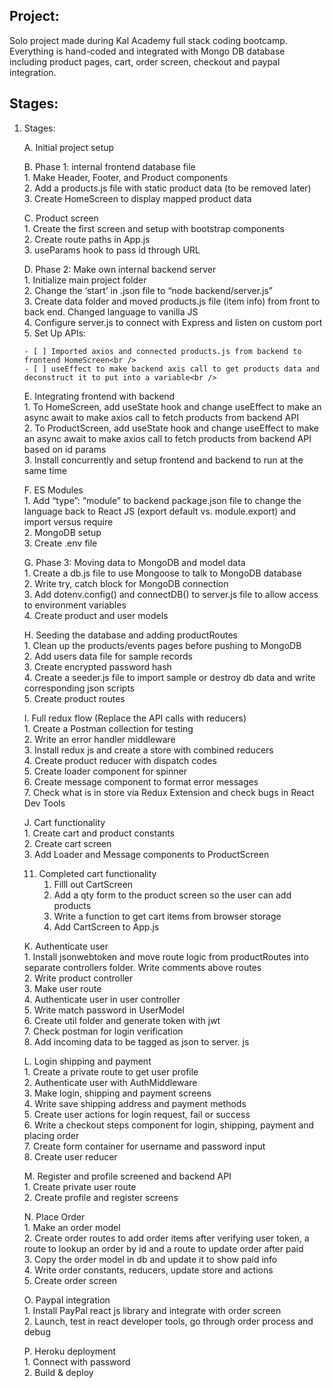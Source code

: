 <!DOCTYPE html>
<html>
<body>
	
<h2>Project: </h2>
Solo project made during Kal Academy full stack coding bootcamp. Everything is hand-coded and integrated with Mongo DB database including product pages, cart, order screen, checkout and paypal integration.

<h2>Stages: </h2>

<ol type="1">
<li>Stages:

A. Initial project setup

B. Phase 1: internal frontend database file<br />
    1. Make Header, Footer, and Product components<br />
    2. Add a products.js file with static product data (to be removed later)<br />
    3. Create HomeScreen to display mapped product data<br />

C. Product screen<br />
    1. Create the first screen and setup with bootstrap components<br />
    2. Create route paths in App.js<br />
    3. useParams hook to pass id through URL<br />

D. Phase 2: Make own internal backend server<br />
    1. Initialize main project folder<br />
    2. Change the ‘start’ in .json file to “node backend/server.js”<br />
    3. Create data folder and moved products.js file (item info) from front to back end. Changed language to vanilla JS<br />
    4. Configure server.js to connect with Express and listen on custom port<br />
    5. Set Up APIs:<br />

    - [ ] Imported axios and connected products.js from backend to frontend HomeScreen<br />
    - [ ] useEffect to make backend axis call to get products data and deconstruct it to put into a variable<br />

E. Integrating frontend with backend<br />
    1. To HomeScreen, add useState hook and change useEffect to make an async await to make axios call to fetch products from backend API<br />
    2. To ProductScreen, add useState hook and change useEffect to make an async await to make axios call to fetch products from backend API based on id params <br />
    3. Install concurrently and setup frontend and backend to run at the same time<br />

F. ES Modules<br />
    1. Add “type”: “module” to backend package.json file to change the language back to React JS (export default vs. module.export) and import versus require<br />
    2. MongoDB setup<br />
    3. Create .env file <br />

G. Phase 3: Moving data to MongoDB and model data<br />
    1. Create a db.js file to use Mongoose to talk to MongoDB database<br />
    2. Write try, catch block for MongoDB connection<br />
    3. Add dotenv.config() and connectDB() to server.js file to allow access to environment variables<br />
    4. Create product and user models<br />

H. Seeding the database and adding productRoutes<br />
    1. Clean up the products/events pages before pushing to MongoDB<br />
    2. Add users data file for sample records<br />
    3. Create encrypted password hash<br />
    4. Create a seeder.js file to import sample or destroy db data and write corresponding json scripts<br />
    5. Create product routes<br />

I. Full redux flow (Replace the API calls with reducers)<br />
    1. Create a Postman collection for testing<br />
    2. Write an error handler middleware<br />
    3. Install redux js and create a store with combined reducers<br />
    4. Create product reducer with dispatch codes<br />
    5. Create loader component for spinner <br />
    6. Create message component to format error messages<br />
    7. Check what is in store via Redux Extension and check bugs in React Dev Tools<br />

J. Cart functionality<br />
    1. Create cart and product constants<br />
    2. Create cart screen<br />
    3. Add Loader and Message components to ProductScreen<br />

11. Completed cart functionality<br />
    1. Filll out CartScreen<br />
    2. Add a qty form to the product screen so the user can add products<br />
    3. Write a function to get cart items from browser storage <br />
    4. Add CartScreen to App.js<br />

K. Authenticate user<br />
    1. Install jsonwebtoken and move route logic from productRoutes into separate controllers folder. Write comments above routes<br />
    2. Write product controller<br />
    3. Make user route<br />
    4. Authenticate user in user controller<br />
    5. Write match password in UserModel<br />
    6. Create util folder and generate token with jwt<br />
    7. Check postman for login verification<br />
    8. Add incoming data to be tagged as json to server. js<br />

L. Login shipping and payment<br />
    1. Create a private route to get user profile <br />
    2. Authenticate user with AuthMiddleware<br />
    3. Make login, shipping and payment screens<br />
    4. Write save shipping address and payment methods<br />
    5. Create user actions for login request, fail or success<br />
    6. Write a checkout steps component for login, shipping, payment and placing order<br />
    7. Create form container for username and password input<br />
    8. Create user reducer<br />

M. Register and profile screened and backend API<br />
    1. Create private user route<br />
    2. Create profile  and register screens<br />

N. Place Order<br />
    1. Make an order model<br />
    2. Create order routes to add order items after verifying user token, a route to lookup an order by id and a route to update order after paid<br />
    3. Copy the order model in db and update it to show paid info<br />
    4. Write order constants, reducers, update store and actions<br />
    5. Create order screen<br />

O. Paypal integration<br />
	1. Install PayPal react js library and integrate with order screen<br />
	2. Launch, test in react developer tools, go through order process and debug<br />

P. Heroku deployment<br />
	1. Connect with password<br />
 	2. Build & deploy<br />




</ol>
